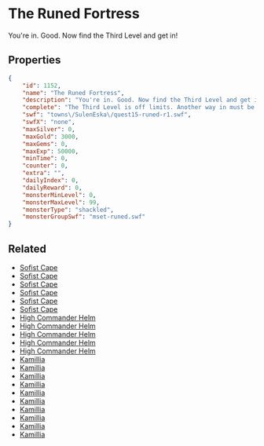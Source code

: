 # The Runed Fortress

You're in. Good. Now find the Third Level and get in!

## Properties

```json
{
    "id": 1152,
    "name": "The Runed Fortress",
    "description": "You're in. Good. Now find the Third Level and get in!",
    "complete": "The Third Level is off limits. Another way in must be found.",
    "swf": "towns\/SulenEska\/quest15-runed-r1.swf",
    "swfX": "none",
    "maxSilver": 0,
    "maxGold": 3000,
    "maxGems": 0,
    "maxExp": 50000,
    "minTime": 0,
    "counter": 0,
    "extra": "",
    "dailyIndex": 0,
    "dailyReward": 0,
    "monsterMinLevel": 0,
    "monsterMaxLevel": 99,
    "monsterType": "shackled",
    "monsterGroupSwf": "mset-runed.swf"
}
```

## Related

- [Sofist Cape](../items/11889-sofist-cape.md)
- [Sofist Cape](../items/11890-sofist-cape.md)
- [Sofist Cape](../items/11891-sofist-cape.md)
- [Sofist Cape](../items/11892-sofist-cape.md)
- [Sofist Cape](../items/11893-sofist-cape.md)
- [Sofist Cape](../items/11894-sofist-cape.md)
- [High Commander Helm](../items/11895-high-commander-helm.md)
- [High Commander Helm](../items/11896-high-commander-helm.md)
- [High Commander Helm](../items/11897-high-commander-helm.md)
- [High Commander Helm](../items/11898-high-commander-helm.md)
- [High Commander Helm](../items/11899-high-commander-helm.md)
- [Kamillia](../items/11900-kamillia.md)
- [Kamillia](../items/11901-kamillia.md)
- [Kamillia](../items/11902-kamillia.md)
- [Kamillia](../items/11903-kamillia.md)
- [Kamillia](../items/11904-kamillia.md)
- [Kamillia](../items/11905-kamillia.md)
- [Kamillia](../items/11906-kamillia.md)
- [Kamillia](../items/11907-kamillia.md)
- [Kamillia](../items/11908-kamillia.md)
- [Kamillia](../items/11909-kamillia.md)

